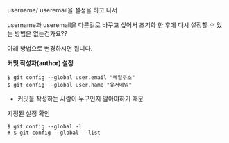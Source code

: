 username/ useremail을 설정을 하고 나서

username과 useremail을 다른걸로 바꾸고 싶어서 초기화 한 후에 다시 설정할 수 있는 방법은 없는건가요??

아래 방법으로 변경하시면 됩니다.

**커밋 작성자(author) 설정**

```
$ git config --global user.email "메일주소"
$ git config --global user.name "유저네임"
```

- 커밋을 작성하는 사람이 누구인지 알아야하기 때문

지정된 설정 확인

```
$ git config --global -l
# $ git config --global --list
```